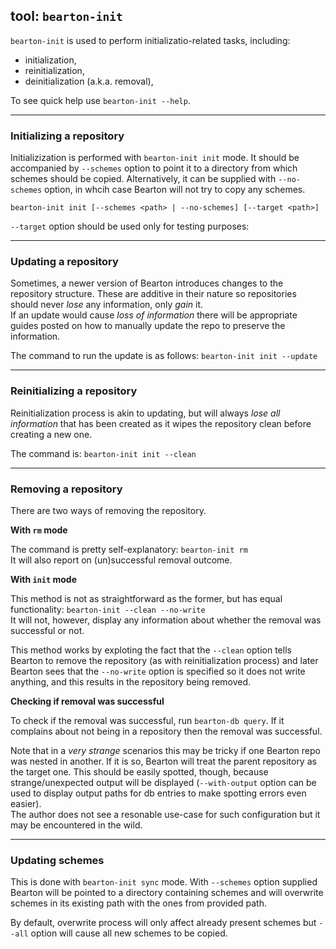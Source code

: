 ## tool: `bearton-init`

`bearton-init` is used to perform initializatio-related tasks, including:

- initialization,
- reinitialization,
- deinitialization (a.k.a. removal),

To see quick help use `bearton-init --help`.

----

### Initializing a repository

Initializization is performed with `bearton-init init` mode.
It should be accompanied by `--schemes` option to point it to a directory from which schemes should be copied.
Alternatively, it can be supplied with `--no-schemes` option, in whcih case Bearton will not try to copy any schemes.

```
bearton-init init [--schemes <path> | --no-schemes] [--target <path>]
```

`--target` option should be used only for testing purposes:

----

### Updating a repository

Sometimes, a newer version of Bearton introduces changes to the repository structure.
These are additive in their nature so repositories should never *lose* any information,
only *gain* it.  
If an update would cause *loss of information* there will be appropriate guides posted on how
to manually update the repo to preserve the information.

The command to run the update is as follows: `bearton-init init --update`

----

### Reinitializing a repository

Reinitialization process is akin to updating, but will always *lose all information* that has been created as
it wipes the repository clean before creating a new one.

The command is: `bearton-init init --clean`

----

### Removing a repository

There are two ways of removing the repository.

**With `rm` mode**

The command is pretty self-explanatory: `bearton-init rm`  
It will also report on (un)successful removal outcome.

**With `init` mode**

This method is not as straightforward as the former, but has equal functionality: `bearton-init --clean --no-write`  
It will not, however, display any information about whether the removal was successful or not.

This method works by exploting the fact that the `--clean` option tells Bearton to remove the repository (as with reinitialization
process) and later Bearton sees that the `--no-write` option is specified so it does not write anything, and this results in the
repository being removed.

**Checking if removal was successful**

To check if the removal was successful, run `bearton-db query`.
If it complains about not being in a repository then the removal was successful.

Note that in a *very strange* scenarios this may be tricky if one Bearton repo was nested in another.
If it is so, Bearton will treat the parent repository as the target one.
This should be easily spotted, though, because strange/unexpected output will be displayed (`--with-output` option
can be used to display output paths for db entries to make spotting errors even easier).  
The author does not see a resonable use-case for such configuration but it may be encountered in the wild.

----

### Updating schemes

This is done with `bearton-init sync` mode.
With `--schemes` option supplied Bearton will be pointed to a directory containing schemes and
will overwrite schemes in its existing path with the ones from provided path.

By default, overwrite process will only affect already present schemes but `--all` option
will cause all new schemes to be copied.
